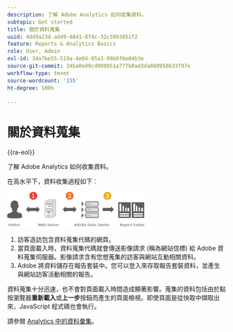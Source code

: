 ```yaml
---
description: 了解 Adobe Analytics 如何收集資料。
subtopic: Get started
title: 關於資料蒐集
uuid: 4dd9a23d-ad49-4841-8f4c-32c3993851f2
feature: Reports & Analytics Basics
role: User, Admin
exl-id: 34a7be55-519a-4e04-95a3-99b0f6e04b3e
source-git-commit: 34ba0e09cd909951a777b0ad3da080958633f97e
workflow-type: tm+mt
source-wordcount: '155'
ht-degree: 100%

---
```


# 關於資料蒐集

{{ra-eol}}

了解 Adobe Analytics 如何收集資料。

在高水平下，資料收集過程如下︰

![](assets/data_collection.png)

1. 訪客造訪包含資料蒐集代碼的網頁。
1. 當頁面載入時，資料蒐集代碼就會傳送影像請求 (稱為網站信標) 給 Adobe 資料蒐集伺服器。影像請求含有您想蒐集的訪客與網站互動相關資料。
1. Adobe 將資料儲存在報告套裝中。您可以登入來存取報告套裝資料，並產生與網站訪客活動相關的報告。

資料蒐集十分迅速，也不會對頁面載入時間造成顯著影響。蒐集的資料包括由於點按瀏覽器&#x200B;**重新載入**&#x200B;或&#x200B;**上一步**&#x200B;按鈕而產生的頁面檢視。即使頁面是從快取中擷取出來，JavaScript 程式碼也會執行。

請參閱 [Analytics 中的資料彙集](/help/import/home.md)。
